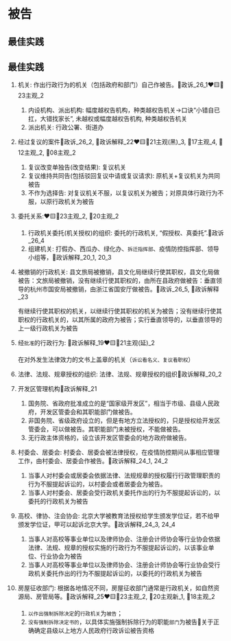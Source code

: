 
# 被告
## 最佳实践



## 最佳实践

1. 机关: 作出行政行为的机关（包括政府和部门）自己作被告。🚪政诉_26_1❤️🟨🚪23主观_2
    1. 内设机构、派出机构: 幅度越权告机构，种类越权告机关→口诀“小错自已扛，大错找家长”, 未越权或幅度越权告机构, 种类越权告机关
    2. 派出机关: 行政公署、街道办

2.  经过复议的案件🚪政诉_26_2, 🚪政诉解释_22❤️🟨🚪21主观(黑)_3, 🚪17主观_4, 🚪12主观_2, 🚪08主观_2
    1. 复议改变单独告(改变结果): 复议机关
    2. 复议维持共同告(包括驳回复议中请或复议请求): 原机关+复议机关为共同被告
    3. 不作为选择告: 对复议机关不服，以复议机关为被告；对原具体行政行为不服，以原行政机关为被告
3. 委托关系:❤️🟨🚪23主观_2, 🚪20主观_2
    1. 行政机关委托(机关授权)的组织: 委托的行政机关, “假授权、真委托”.🚪政诉_26_4
    2. 组建机关: 打假办、西瓜办、绿化办、`拆迁指挥部`、疫情防控指挥部、领导小组等，🚪政诉解释_20_1, 20_3
4. 被撤销的行政机关: 县文旅局被撤销，县文化局继续行使其职权，县文化局做被告：文旅局被撤销，没有继续行使其职权的，由所在县政府做被告：垂直领导的杭州市国安局被撤销，由浙江省国安厅做被告。🚪政诉_26_5, 🚪政诉解释_23
    
    有继续行使其职权的机关，以继续行使其职权的机关为被告；没有继续行使其职权的行政机关的，以其所属的政府为被告；实行垂直领导的，以垂直领导的上一级行政机关为被告

5.  经`批准`的行政行为: 🚪政诉解释_19❤️🟨🚪21主观(延)_2
    
    在对外发生法律效力的文书上盖章的机关（`诉讼看名义、复议看职权`）

6. 法律、法规、规章授权的组织: 法律、法规、规章授权的组织🚪政诉解释_20_2
7. 开发区管理机构🚪政诉解释_21
    1. 国务院、省政府批准成立的是“国家级开发区”，相当于市级、县级人民政府，开发区管委会和其职能部门做被告。
    2. 非国务院、省级政府设立的，但是有地方立法授权的，只是授权给开发区管委会，可以做被告。其职能部门未被授权，不能做被告。
    3. 无行政主体资格的，设立该开发区管委会的地方政府做被告。

8.  村委会、居委会: 村委会、居委会被法律授权，在疫情防控期间从事相应管理工作，由村委会、居委会作被告。🚪政诉解释_24_1, 24_2
    1. 当事人对村委会或居委会依据法律、法规规章的授权履行行政管理职责的行为不服提起诉讼的，以村委会或者居委会为被告。
    2. 当事人对村委会、居委会受行政机关委托作出的行为不服提起诉讼的，以委托的行政机关为被告

9.  高校、律协、注会协会: 北京大学被教育法授权给学生颁发学位证，若不给甲颁发学位证，甲可以起诉北京大学。🚪政诉解释_24_3, 24_4
    1. 当事人对高校等事业单位以及律师协会、注册会计师协会等行业协会依据法律、法规、规章的授权实施的行政行为不服提起诉讼的，以该事业单位、行业协会为被告
    2. 当事人对高校等事业单位以及律师协会、注册会计师协会等行业协会受行政机关委托作出的行为不服提起诉讼的，以委托的行政机关为被告

10. 房屋征收部门: 根据各地情况不同，房屋征收部门通常是行政机关，如自然资源局、房管局等。🚪政诉解释_25❤️🟨🚪23主观_2, 🚪20主观新_1, 🚪18主观_2
    1.  `以作出强制拆除决定`的`行政机关`为`被告`；
    2.  `没有强制拆除决定书的`，以具体实施强制拆除行为的职能`部门`为被告🚪关于正确确定县级以上地方人民政府行政诉讼被告资格
